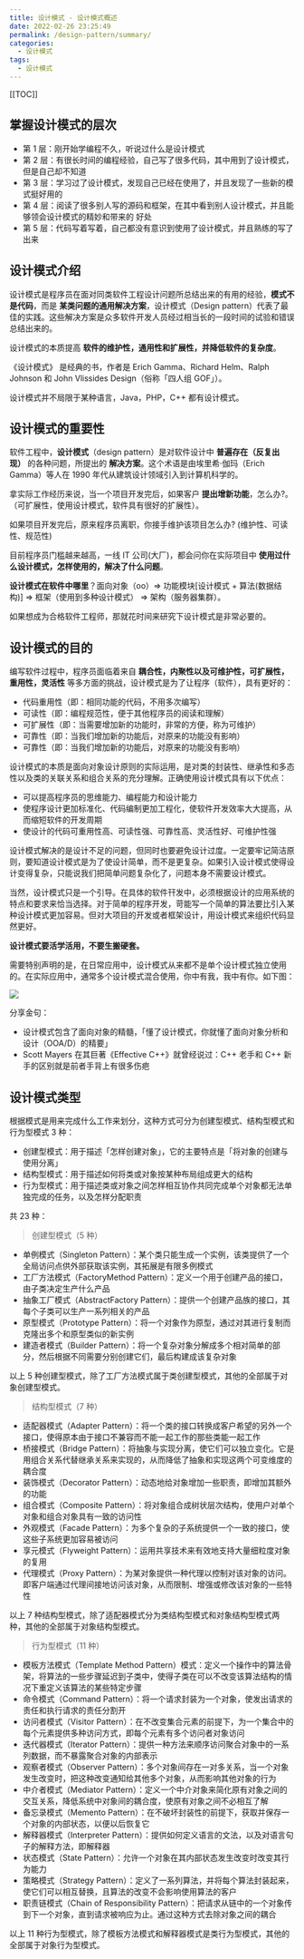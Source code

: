 ```yaml
---
title: 设计模式 - 设计模式概述
date: 2022-02-26 23:25:49
permalink: /design-pattern/summary/
categories:
  - 设计模式
tags: 
  - 设计模式
---
```


[[TOC]]

## 掌握设计模式的层次

- 第 1 层：刚开始学编程不久，听说过什么是设计模式
- 第 2 层：有很长时间的编程经验，自己写了很多代码，其中用到了设计模式，但是自己却不知道
- 第 3 层：学习过了设计模式，发现自己已经在使用了，并且发现了一些新的模式挺好用的
- 第 4 层：阅读了很多别人写的源码和框架，在其中看到别人设计模式，并且能够领会设计模式的精妙和带来的 好处
- 第 5 层：代码写着写着，自己都没有意识到使用了设计模式，并且熟练的写了出来

## 设计模式介绍

设计模式是程序员在面对同类软件工程设计问题所总结出来的有用的经验，**模式不是代码**，而是 **某类问题的通用解决方案**，设计模式（Design pattern）代表了最佳的实践。这些解决方案是众多软件开发人员经过相当长的一段时间的试验和错误总结出来的。

设计模式的本质提高 **软件的维护性，通用性和扩展性，并降低软件的复杂度**。

《设计模式》 是经典的书，作者是 Erich Gamma、Richard Helm、Ralph Johnson 和 John Vlissides Design（俗称「四人组 GOF」）。

设计模式并不局限于某种语言，Java，PHP，C++ 都有设计模式。

## 设计模式的重要性

软件工程中，**设计模式**（design pattern）是对软件设计中 **普遍存在（反复出现）** 的各种问题，所提出的 **解决方案**。这个术语是由埃里希·伽玛（Erich Gamma）等人在 1990 年代从建筑设计领域引入到计算机科学的。

拿实际工作经历来说，当一个项目开发完后，如果客户 **提出增新功能**，怎么办?。（可扩展性，使用设计模式，软件具有很好的扩展性）。

如果项目开发完后，原来程序员离职，你接手维护该项目怎么办? (维护性、可读性、规范性)

目前程序员门槛越来越高，一线 IT 公司(大厂)，都会问你在实际项目中 **使用过什么设计模式，怎样使用的，解决了什么问题**。

**设计模式在软件中哪里**？面向对象（oo）=> 功能模块[设计模式 + 算法(数据结构)] => 框架（使用到多种设计模式） => 架构（服务器集群）。

如果想成为合格软件工程师，那就花时间来研究下设计模式是非常必要的。

## 设计模式的目的

编写软件过程中，程序员面临着来自 **耦合性，内聚性以及可维护性，可扩展性，重用性，灵活性** 等多方面的挑战，设计模式是为了让程序（软件），具有更好的：

- 代码重用性（即：相同功能的代码，不用多次编写）
- 可读性（即：编程规范性，便于其他程序员的阅读和理解）
- 可扩展性（即：当需要增加新的功能时，非常的方便，称为可维护）
- 可靠性（即：当我们增加新的功能后，对原来的功能没有影响）
- 可靠性（即：当我们增加新的功能后，对原来的功能没有影响）

设计模式的本质是面向对象设计原则的实际运用，是对类的封装性、继承性和多态性以及类的关联关系和组合关系的充分理解。正确使用设计模式具有以下优点：

- 可以提高程序员的思维能力、编程能力和设计能力
- 使程序设计更加标准化、代码编制更加工程化，使软件开发效率大大提高，从而缩短软件的开发周期
- 使设计的代码可重用性高、可读性强、可靠性高、灵活性好、可维护性强

设计模式解决的是设计不足的问题，但同时也要避免设计过度。一定要牢记简洁原则，要知道设计模式是为了使设计简单，而不是更复杂。如果引入设计模式使得设计变得复杂，只能说我们把简单问题复杂化了，问题本身不需要设计模式。

当然，设计模式只是一个引导。在具体的软件幵发中，必须根据设计的应用系统的特点和要求来恰当选择。对于简单的程序开发，苛能写一个简单的算法要比引入某种设计模式更加容易。但对大项目的开发或者框架设计，用设计模式来组织代码显然更好。

**设计模式要活学活用，不要生搬硬套。**

需要特别声明的是，在日常应用中，设计模式从来都不是单个设计模式独立使用的。在实际应用中，通常多个设计模式混合使用，你中有我，我中有你。如下图：

![](https://cdn.staticaly.com/gh/Kele-Bingtang/static@master/img/design-pattern/20220326231408.png)

分享金句：

- 设计模式包含了面向对象的精髓，「懂了设计模式，你就懂了面向对象分析和设计（OOA/D）的精要」
- Scott Mayers 在其巨著《Effective C++》就曾经说过：C++ 老手和 C++ 新手的区别就是前者手背上有很多伤疤

## 设计模式类型

根据模式是用来完成什么工作来划分，这种方式可分为创建型模式、结构型模式和行为型模式 3 种：

- 创建型模式：用于描述「怎样创建对象」，它的主要特点是「将对象的创建与使用分离」
- 结构型模式：用于描述如何将类或对象按某种布局组成更大的结构
- 行为型模式：用于描述类或对象之间怎样相互协作共同完成单个对象都无法单独完成的任务，以及怎样分配职责

共 23 种：

> 创建型模式（5 种）

- 单例模式（Singleton Pattern）：某个类只能生成一个实例，该类提供了一个全局访问点供外部获取该实例，其拓展是有限多例模式
- 工厂方法模式（FactoryMethod Pattern）：定义一个用于创建产品的接口，由子类决定生产什么产品
- 抽象工厂模式（AbstractFactory Pattern）：提供一个创建产品族的接口，其每个子类可以生产一系列相关的产品
- 原型模式（Prototype Pattern）：将一个对象作为原型，通过对其进行复制而克隆出多个和原型类似的新实例
- 建造者模式（Builder Pattern）：将一个复杂对象分解成多个相对简单的部分，然后根据不同需要分别创建它们，最后构建成该复杂对象

以上 5 种创建型模式，除了工厂方法模式属于类创建型模式，其他的全部属于对象创建型模式。

> 结构型模式（7 种）

- 适配器模式（Adapter Pattern）：将一个类的接口转换成客户希望的另外一个接口，使得原本由于接口不兼容而不能一起工作的那些类能一起工作
- 桥接模式（Bridge Pattern）：将抽象与实现分离，使它们可以独立变化。它是用组合关系代替继承关系来实现的，从而降低了抽象和实现这两个可变维度的耦合度
- 装饰模式（Decorator Pattern）：动态地给对象增加一些职责，即增加其额外的功能
- 组合模式（Composite Pattern）：将对象组合成树状层次结构，使用户对单个对象和组合对象具有一致的访问性
- 外观模式（Facade Pattern）：为多个复杂的子系统提供一个一致的接口，使这些子系统更加容易被访问
- 享元模式（Flyweight Pattern）：运用共享技术来有效地支持大量细粒度对象的复用
- 代理模式（Proxy Pattern）：为某对象提供一种代理以控制对该对象的访问。即客户端通过代理间接地访问该对象，从而限制、增强或修改该对象的一些特性

以上 7 种结构型模式，除了适配器模式分为类结构型模式和对象结构型模式两种，其他的全部属于对象结构型模式。

> 行为型模式（11 种）

- 模板方法模式（Template Method Pattern）模式：定义一个操作中的算法骨架，将算法的一些步骤延迟到子类中，使得子类在可以不改变该算法结构的情况下重定义该算法的某些特定步骤
- 命令模式（Command Pattern）：将一个请求封装为一个对象，使发出请求的责任和执行请求的责任分割开
- 访问者模式（Visitor Pattern）：在不改变集合元素的前提下，为一个集合中的每个元素提供多种访问方式，即每个元素有多个访问者对象访问
- 迭代器模式（Iterator Pattern）：提供一种方法来顺序访问聚合对象中的一系列数据，而不暴露聚合对象的内部表示
- 观察者模式（Observer Pattern）：多个对象间存在一对多关系，当一个对象发生改变时，把这种改变通知给其他多个对象，从而影响其他对象的行为
- 中介者模式（Mediator Pattern）：定义一个中介对象来简化原有对象之间的交互关系，降低系统中对象间的耦合度，使原有对象之间不必相互了解
- 备忘录模式（Memento Pattern）：在不破坏封装性的前提下，获取并保存一个对象的内部状态，以便以后恢复它
- 解释器模式（Interpreter Pattern）：提供如何定义语言的文法，以及对语言句子的解释方法，即解释器
- 状态模式（State Pattern）：允许一个对象在其内部状态发生改变时改变其行为能力
- 策略模式（Strategy Pattern）：定义了一系列算法，并将每个算法封装起来，使它们可以相互替换，且算法的改变不会影响使用算法的客户
- 职责链模式（Chain of Responsibility Pattern）：把请求从链中的一个对象传到下一个对象，直到请求被响应为止。通过这种方式去除对象之间的耦合

以上 11 种行为型模式，除了模板方法模式和解释器模式是类行为型模式，其他的全部属于对象行为型模式。

